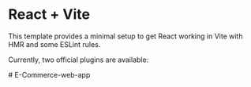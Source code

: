 # React + Vite

This template provides a minimal setup to get React working in Vite with HMR and some ESLint rules.

Currently, two official plugins are available:


#   E - C o m m e r c e - w e b - a p p 
 
 
